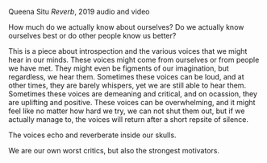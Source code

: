 Queena Situ
*Reverb*, 2019
audio and video

How much do we actually know about ourselves? Do we actually know ourselves best or do other people know us better?

This is a piece about introspection and the various voices that we might hear in our minds. These voices might come from ourselves or from people we have met. They might even be figments of our imagination, but regardless, we hear them. Sometimes these voices can be loud, and at other times, they are barely whispers, yet we are still able to hear them. Sometimes these voices are demeaning and critical, and on ocassion, they are uplifting and positive. These voices can be overwhelming, and it might feel like no matter how hard we try, we can not shut them out, but if we actually manage to, the voices will return after a short repsite of silence.

The voices echo and reverberate inside our skulls.

We are our own worst critics, but also the strongest motivators.
 
